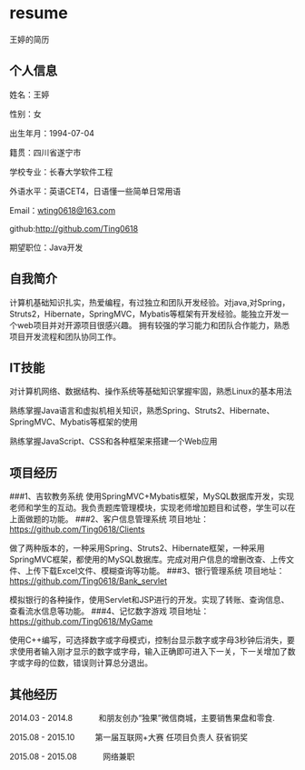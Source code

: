 # resume
王婷的简历

## 个人信息
姓名：王婷

性别：女

出生年月：1994-07-04

籍贯：四川省遂宁市

学校专业：长春大学软件工程

外语水平：英语CET4，日语懂一些简单日常用语

Email：wting0618@163.com

github:http://github.com/Ting0618

期望职位：Java开发
## 自我简介
计算机基础知识扎实，热爱编程，有过独立和团队开发经验。对java,对Spring，Struts2，Hibernate，SpringMVC，Mybatis等框架有开发经验。能独立开发一个web项目并对开源项目很感兴趣。
拥有较强的学习能力和团队合作能力，熟悉项目开发流程和团队协同工作。
## IT技能
对计算机网络、数据结构、操作系统等基础知识掌握牢固，熟悉Linux的基本用法

熟练掌握Java语言和虚拟机相关知识，熟悉Spring、Struts2、Hibernate、SpringMVC、Mybatis等框架的使用

熟练掌握JavaScript、CSS和各种框架来搭建一个Web应用
## 项目经历
###1、吉软教务系统
使用SpringMVC+Mybatis框架，MySQL数据库开发，实现老师和学生的互动。我负责题库管理模块，实现老师增加题目和试卷，学生可以在上面做题的功能。
###2、客户信息管理系统
项目地址：https://github.com/Ting0618/Clients

做了两种版本的，一种采用Spring、Struts2、Hibernate框架，一种采用SpringMVC框架，都使用的MySQL数据库。完成对用户信息的增删改查、上传文件、上传下载Excel文件、模糊查询等功能。
###3、银行管理系统
项目地址：https://github.com/Ting0618/Bank_servlet

模拟银行的各种操作，使用Servlet和JSP进行的开发。实现了转账、查询信息、查看流水信息等功能。
###4、记忆数字游戏
项目地址：https://github.com/Ting0618/MyGame

使用C++编写，可选择数字或字母模式i，控制台显示数字或字母3秒钟后消失，要求使用者输入刚才显示的数字或字母，输入正确即可进入下一关，下一关增加了数字或字母的位数，错误则计算总分退出。
## 其他经历
 2014.03 - 2014.8  　　　和朋友创办“独果”微信商城，主要销售果盘和零食.
 
 2015.08 - 2015.10  　 　第一届互联网+大赛      任项目负责人     获省铜奖
 
 2015.08 - 2015.08  　　　网络兼职

